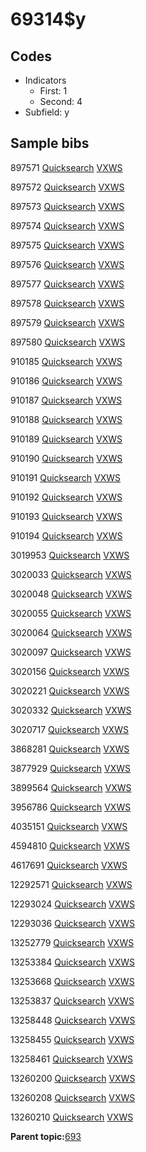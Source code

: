 # 69314$y

## Codes

-   Indicators
    -   First: 1
    -   Second: 4
-   Subfield: y

## Sample bibs

897571 [Quicksearch](https://search.library.yale.edu/catalog/897571) [VXWS](http://prodorbis.library.yale.edu:7014/vxws/GetHoldingsService?bibId=897571)

897572 [Quicksearch](https://search.library.yale.edu/catalog/897572) [VXWS](http://prodorbis.library.yale.edu:7014/vxws/GetHoldingsService?bibId=897572)

897573 [Quicksearch](https://search.library.yale.edu/catalog/897573) [VXWS](http://prodorbis.library.yale.edu:7014/vxws/GetHoldingsService?bibId=897573)

897574 [Quicksearch](https://search.library.yale.edu/catalog/897574) [VXWS](http://prodorbis.library.yale.edu:7014/vxws/GetHoldingsService?bibId=897574)

897575 [Quicksearch](https://search.library.yale.edu/catalog/897575) [VXWS](http://prodorbis.library.yale.edu:7014/vxws/GetHoldingsService?bibId=897575)

897576 [Quicksearch](https://search.library.yale.edu/catalog/897576) [VXWS](http://prodorbis.library.yale.edu:7014/vxws/GetHoldingsService?bibId=897576)

897577 [Quicksearch](https://search.library.yale.edu/catalog/897577) [VXWS](http://prodorbis.library.yale.edu:7014/vxws/GetHoldingsService?bibId=897577)

897578 [Quicksearch](https://search.library.yale.edu/catalog/897578) [VXWS](http://prodorbis.library.yale.edu:7014/vxws/GetHoldingsService?bibId=897578)

897579 [Quicksearch](https://search.library.yale.edu/catalog/897579) [VXWS](http://prodorbis.library.yale.edu:7014/vxws/GetHoldingsService?bibId=897579)

897580 [Quicksearch](https://search.library.yale.edu/catalog/897580) [VXWS](http://prodorbis.library.yale.edu:7014/vxws/GetHoldingsService?bibId=897580)

910185 [Quicksearch](https://search.library.yale.edu/catalog/910185) [VXWS](http://prodorbis.library.yale.edu:7014/vxws/GetHoldingsService?bibId=910185)

910186 [Quicksearch](https://search.library.yale.edu/catalog/910186) [VXWS](http://prodorbis.library.yale.edu:7014/vxws/GetHoldingsService?bibId=910186)

910187 [Quicksearch](https://search.library.yale.edu/catalog/910187) [VXWS](http://prodorbis.library.yale.edu:7014/vxws/GetHoldingsService?bibId=910187)

910188 [Quicksearch](https://search.library.yale.edu/catalog/910188) [VXWS](http://prodorbis.library.yale.edu:7014/vxws/GetHoldingsService?bibId=910188)

910189 [Quicksearch](https://search.library.yale.edu/catalog/910189) [VXWS](http://prodorbis.library.yale.edu:7014/vxws/GetHoldingsService?bibId=910189)

910190 [Quicksearch](https://search.library.yale.edu/catalog/910190) [VXWS](http://prodorbis.library.yale.edu:7014/vxws/GetHoldingsService?bibId=910190)

910191 [Quicksearch](https://search.library.yale.edu/catalog/910191) [VXWS](http://prodorbis.library.yale.edu:7014/vxws/GetHoldingsService?bibId=910191)

910192 [Quicksearch](https://search.library.yale.edu/catalog/910192) [VXWS](http://prodorbis.library.yale.edu:7014/vxws/GetHoldingsService?bibId=910192)

910193 [Quicksearch](https://search.library.yale.edu/catalog/910193) [VXWS](http://prodorbis.library.yale.edu:7014/vxws/GetHoldingsService?bibId=910193)

910194 [Quicksearch](https://search.library.yale.edu/catalog/910194) [VXWS](http://prodorbis.library.yale.edu:7014/vxws/GetHoldingsService?bibId=910194)

3019953 [Quicksearch](https://search.library.yale.edu/catalog/3019953) [VXWS](http://prodorbis.library.yale.edu:7014/vxws/GetHoldingsService?bibId=3019953)

3020033 [Quicksearch](https://search.library.yale.edu/catalog/3020033) [VXWS](http://prodorbis.library.yale.edu:7014/vxws/GetHoldingsService?bibId=3020033)

3020048 [Quicksearch](https://search.library.yale.edu/catalog/3020048) [VXWS](http://prodorbis.library.yale.edu:7014/vxws/GetHoldingsService?bibId=3020048)

3020055 [Quicksearch](https://search.library.yale.edu/catalog/3020055) [VXWS](http://prodorbis.library.yale.edu:7014/vxws/GetHoldingsService?bibId=3020055)

3020064 [Quicksearch](https://search.library.yale.edu/catalog/3020064) [VXWS](http://prodorbis.library.yale.edu:7014/vxws/GetHoldingsService?bibId=3020064)

3020097 [Quicksearch](https://search.library.yale.edu/catalog/3020097) [VXWS](http://prodorbis.library.yale.edu:7014/vxws/GetHoldingsService?bibId=3020097)

3020156 [Quicksearch](https://search.library.yale.edu/catalog/3020156) [VXWS](http://prodorbis.library.yale.edu:7014/vxws/GetHoldingsService?bibId=3020156)

3020221 [Quicksearch](https://search.library.yale.edu/catalog/3020221) [VXWS](http://prodorbis.library.yale.edu:7014/vxws/GetHoldingsService?bibId=3020221)

3020332 [Quicksearch](https://search.library.yale.edu/catalog/3020332) [VXWS](http://prodorbis.library.yale.edu:7014/vxws/GetHoldingsService?bibId=3020332)

3020717 [Quicksearch](https://search.library.yale.edu/catalog/3020717) [VXWS](http://prodorbis.library.yale.edu:7014/vxws/GetHoldingsService?bibId=3020717)

3868281 [Quicksearch](https://search.library.yale.edu/catalog/3868281) [VXWS](http://prodorbis.library.yale.edu:7014/vxws/GetHoldingsService?bibId=3868281)

3877929 [Quicksearch](https://search.library.yale.edu/catalog/3877929) [VXWS](http://prodorbis.library.yale.edu:7014/vxws/GetHoldingsService?bibId=3877929)

3899564 [Quicksearch](https://search.library.yale.edu/catalog/3899564) [VXWS](http://prodorbis.library.yale.edu:7014/vxws/GetHoldingsService?bibId=3899564)

3956786 [Quicksearch](https://search.library.yale.edu/catalog/3956786) [VXWS](http://prodorbis.library.yale.edu:7014/vxws/GetHoldingsService?bibId=3956786)

4035151 [Quicksearch](https://search.library.yale.edu/catalog/4035151) [VXWS](http://prodorbis.library.yale.edu:7014/vxws/GetHoldingsService?bibId=4035151)

4594810 [Quicksearch](https://search.library.yale.edu/catalog/4594810) [VXWS](http://prodorbis.library.yale.edu:7014/vxws/GetHoldingsService?bibId=4594810)

4617691 [Quicksearch](https://search.library.yale.edu/catalog/4617691) [VXWS](http://prodorbis.library.yale.edu:7014/vxws/GetHoldingsService?bibId=4617691)

12292571 [Quicksearch](https://search.library.yale.edu/catalog/12292571) [VXWS](http://prodorbis.library.yale.edu:7014/vxws/GetHoldingsService?bibId=12292571)

12293024 [Quicksearch](https://search.library.yale.edu/catalog/12293024) [VXWS](http://prodorbis.library.yale.edu:7014/vxws/GetHoldingsService?bibId=12293024)

12293036 [Quicksearch](https://search.library.yale.edu/catalog/12293036) [VXWS](http://prodorbis.library.yale.edu:7014/vxws/GetHoldingsService?bibId=12293036)

13252779 [Quicksearch](https://search.library.yale.edu/catalog/13252779) [VXWS](http://prodorbis.library.yale.edu:7014/vxws/GetHoldingsService?bibId=13252779)

13253384 [Quicksearch](https://search.library.yale.edu/catalog/13253384) [VXWS](http://prodorbis.library.yale.edu:7014/vxws/GetHoldingsService?bibId=13253384)

13253668 [Quicksearch](https://search.library.yale.edu/catalog/13253668) [VXWS](http://prodorbis.library.yale.edu:7014/vxws/GetHoldingsService?bibId=13253668)

13253837 [Quicksearch](https://search.library.yale.edu/catalog/13253837) [VXWS](http://prodorbis.library.yale.edu:7014/vxws/GetHoldingsService?bibId=13253837)

13258448 [Quicksearch](https://search.library.yale.edu/catalog/13258448) [VXWS](http://prodorbis.library.yale.edu:7014/vxws/GetHoldingsService?bibId=13258448)

13258455 [Quicksearch](https://search.library.yale.edu/catalog/13258455) [VXWS](http://prodorbis.library.yale.edu:7014/vxws/GetHoldingsService?bibId=13258455)

13258461 [Quicksearch](https://search.library.yale.edu/catalog/13258461) [VXWS](http://prodorbis.library.yale.edu:7014/vxws/GetHoldingsService?bibId=13258461)

13260200 [Quicksearch](https://search.library.yale.edu/catalog/13260200) [VXWS](http://prodorbis.library.yale.edu:7014/vxws/GetHoldingsService?bibId=13260200)

13260208 [Quicksearch](https://search.library.yale.edu/catalog/13260208) [VXWS](http://prodorbis.library.yale.edu:7014/vxws/GetHoldingsService?bibId=13260208)

13260210 [Quicksearch](https://search.library.yale.edu/catalog/13260210) [VXWS](http://prodorbis.library.yale.edu:7014/vxws/GetHoldingsService?bibId=13260210)

**Parent topic:**[693](../../tags/693/693.md)

